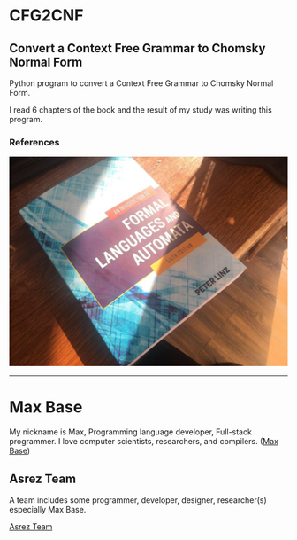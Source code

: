 # CFG2CNF

## Convert a Context Free Grammar to Chomsky Normal Form

Python program to convert a Context Free Grammar to Chomsky Normal Form.

I read 6 chapters of the book and the result of my study was writing this program.

### References

![Context Free Grammar Book](book.jpg)

---------

# Max Base

My nickname is Max, Programming language developer, Full-stack programmer. I love computer scientists, researchers, and compilers. ([Max Base](https://maxbase.org/))

## Asrez Team

A team includes some programmer, developer, designer, researcher(s) especially Max Base.

[Asrez Team](https://www.asrez.com/)

